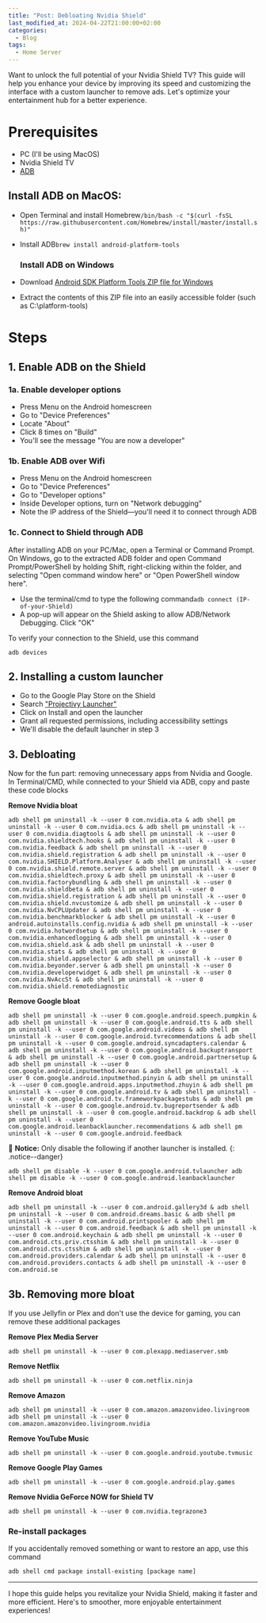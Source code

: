 ```yaml
---
title: "Post: Debloating Nvidia Shield"
last_modified_at: 2024-04-22T21:00:00+02:00
categories:
  - Blog
tags:
  - Home Server
---
```


Want to unlock the full potential of your Nvidia Shield TV? This guide will help you enhance your device by improving its speed and customizing the interface with a custom launcher to remove ads. Let's optimize your entertainment hub for a better experience.

# **Prerequisites**

- PC (I'll be using MacOS)
- Nvidia Shield TV
- [ADB](https://www.xda-developers.com/install-adb-windows-macos-linux/#how-to-set-up-adb-on-your-computer)

## **Install ADB on MacOS:**

- Open Terminal and install Homebrew`/bin/bash -c "$(curl -fsSL https://raw.githubusercontent.com/Homebrew/install/master/install.sh)"`
- Install ADB`brew install android-platform-tools`
    
    ### **Install ADB on Windows**
    
- Download [Android SDK Platform Tools ZIP file for Windows](https://dl.google.com/android/repository/platform-tools-latest-windows.zip)
- Extract the contents of this ZIP file into an easily accessible folder (such as C:\platform-tools)

# **Steps**

## **1. Enable ADB on the Shield**

### **1a. Enable developer options**

- Press Menu on the Android homescreen
- Go to "Device Preferences"
- Locate "About"
- Click 8 times on "Build"
- You'll see the message "You are now a developer"

### **1b. Enable ADB over Wifi**

- Press Menu on the Android homescreen
- Go to "Device Preferences"
- Go to "Developer options"
- Inside Developer options, turn on "Network debugging"
- Note the IP address of the Shield—you'll need it to connect through ADB

### **1c. Connect to Shield through ADB**

After installing ADB on your PC/Mac, open a Terminal or Command Prompt. On Windows, go to the extracted ADB folder and open Command Prompt/PowerShell by holding Shift, right-clicking within the folder, and selecting "Open command window here" or "Open PowerShell window here".

- Use the terminal/cmd to type the following command`adb connect (IP-of-your-Shield)`
- A pop-up will appear on the Shield asking to allow ADB/Network Debugging. Click "OK"

To verify your connection to the Shield, use this command

`adb devices`

## **2. Installing a custom launcher**

- Go to the Google Play Store on the Shield
- Search ["Projectivy Launcher"](https://play.google.com/store/apps/details?id=com.spocky.projengmenu)
- Click on Install and open the launcher
- Grant all requested permissions, including accessibility settings
- We'll disable the default launcher in step 3

## **3. Debloating**

Now for the fun part: removing unnecessary apps from Nvidia and Google. In Terminal/CMD, while connected to your Shield via ADB, copy and paste these code blocks

**Remove Nvidia bloat**

`adb shell pm uninstall -k --user 0 com.nvidia.ota & adb shell pm uninstall -k --user 0 com.nvidia.ocs & adb shell pm uninstall -k --user 0 com.nvidia.diagtools & adb shell pm uninstall -k --user 0 com.nvidia.shieldtech.hooks & adb shell pm uninstall -k --user 0 com.nvidia.feedback & adb shell pm uninstall -k --user 0 com.nvidia.shield.registration & adb shell pm uninstall -k --user 0 com.nvidia.SHIELD.Platform.Analyser & adb shell pm uninstall -k --user 0 com.nvidia.shield.remote.server & adb shell pm uninstall -k --user 0 com.nvidia.shieldtech.proxy & adb shell pm uninstall -k --user 0 com.nvidia.factorybundling & adb shell pm uninstall -k --user 0 com.nvidia.shieldbeta & adb shell pm uninstall -k --user 0 com.nvidia.shield.registration & adb shell pm uninstall -k --user 0 com.nvidia.shield.nvcustomize & adb shell pm uninstall -k --user 0 com.nvidia.NvCPLUpdater & adb shell pm uninstall -k --user 0 com.nvidia.benchmarkblocker & adb shell pm uninstall -k --user 0 android.autoinstalls.config.nvidia & adb shell pm uninstall -k --user 0 com.nvidia.hotwordsetup & adb shell pm uninstall -k --user 0 com.nvidia.enhancedlogging & adb shell pm uninstall -k --user 0 com.nvidia.shield.ask & adb shell pm uninstall -k --user 0 com.nvidia.stats & adb shell pm uninstall -k --user 0 com.nvidia.shield.appselector & adb shell pm uninstall -k --user 0 com.nvidia.beyonder.server & adb shell pm uninstall -k --user 0 com.nvidia.developerwidget & adb shell pm uninstall -k --user 0 com.nvidia.NvAccSt & adb shell pm uninstall -k --user 0 com.nvidia.shield.remotediagnostic`

**Remove Google bloat**

`adb shell pm uninstall -k --user 0 com.google.android.speech.pumpkin & adb shell pm uninstall -k --user 0 com.google.android.tts & adb shell pm uninstall -k --user 0 com.google.android.videos & adb shell pm uninstall -k --user 0 com.google.android.tvrecommendations & adb shell pm uninstall -k --user 0 com.google.android.syncadapters.calendar & adb shell pm uninstall -k --user 0 com.google.android.backuptransport & adb shell pm uninstall -k --user 0 com.google.android.partnersetup & adb shell pm uninstall -k --user 0 com.google.android.inputmethod.korean & adb shell pm uninstall -k --user 0 com.google.android.inputmethod.pinyin & adb shell pm uninstall -k --user 0 com.google.android.apps.inputmethod.zhuyin & adb shell pm uninstall -k --user 0 com.google.android.tv & adb shell pm uninstall -k --user 0 com.google.android.tv.frameworkpackagestubs & adb shell pm uninstall -k --user 0 com.google.android.tv.bugreportsender & adb shell pm uninstall -k --user 0 com.google.android.backdrop & adb shell pm uninstall -k --user 0 com.google.android.leanbacklauncher.recommendations & adb shell pm uninstall -k --user 0 com.google.android.feedback`

🚨 **Notice:** Only disable the following if another launcher is installed.
{: .notice--danger}

`adb shell pm disable -k --user 0 com.google.android.tvlauncher
adb shell pm disable -k --user 0 com.google.android.leanbacklauncher`

**Remove Android bloat**

`adb shell pm uninstall -k --user 0 com.android.gallery3d & adb shell pm uninstall -k --user 0 com.android.dreams.basic & adb shell pm uninstall -k --user 0 com.android.printspooler & adb shell pm uninstall -k --user 0 com.android.feedback & adb shell pm uninstall -k --user 0 com.android.keychain & adb shell pm uninstall -k --user 0 com.android.cts.priv.ctsshim & adb shell pm uninstall -k --user 0 com.android.cts.ctsshim & adb shell pm uninstall -k --user 0 com.android.providers.calendar & adb shell pm uninstall -k --user 0 com.android.providers.contacts & adb shell pm uninstall -k --user 0 com.android.se`

## **3b. Removing more bloat**

If you use Jellyfin or Plex and don't use the device for gaming, you can remove these additional packages

**Remove Plex Media Server**

`adb shell pm uninstall -k --user 0 com.plexapp.mediaserver.smb`

**Remove Netflix**

`adb shell pm uninstall -k --user 0 com.netflix.ninja`

**Remove Amazon**

`adb shell pm uninstall -k --user 0 com.amazon.amazonvideo.livingroom
adb shell pm uninstall -k --user 0 com.amazon.amazonvideo.livingroom.nvidia`

**Remove YouTube Music**

`adb shell pm uninstall -k --user 0 com.google.android.youtube.tvmusic`

**Remove Google Play Games**

`adb shell pm uninstall -k --user 0 com.google.android.play.games`

**Remove Nvidia GeForce NOW for Shield TV**

`adb shell pm uninstall -k --user 0 com.nvidia.tegrazone3`

### **Re-install packages**

If you accidentally removed something or want to restore an app, use this command

`adb shell cmd package install-existing [package name]`

---

I hope this guide helps you revitalize your Nvidia Shield, making it faster and more efficient. Here's to smoother, more enjoyable entertainment experiences!
